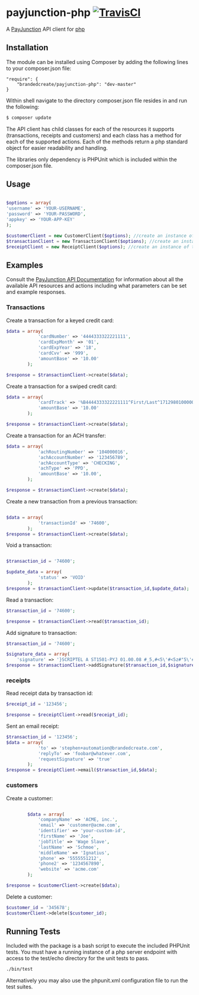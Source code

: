 # payjunction-php [![TravisCI][travis-img-url]][travis-ci-url]
[travis-img-url]: https://travis-ci.org/andrewjwolf/payjunction-php.svg?branch=master
[travis-ci-url]: http://travis-ci.org/andrewjwolf/payjunction-php

A [PayJunction](https://www.payjunction.com/) API client for [php](http://http://php.net/)


Installation
------------

The module can be installed using Composer by adding the following lines to your composer.json file:

    "require": {
        "brandedcreate/payjunction-php": "dev-master"
    }

Within shell navigate to the directory composer.json file resides in and run the following:

```bash
$ composer update
```


The API client has child classes for each of the resources it supports (transactions, receipts and customers) and each class has a method for each of the supported actions.
Each of the methods return a php standard object for easier readability and handling.

The libraries only dependency is PHPUnit which is included within the composer.json file.

Usage
------------

```php

$options = array(
'username' => 'YOUR-USERNAME',
'password' => 'YOUR-PASSWORD',
'appkey' => 'YOUR-APP-KEY'
);

$customerClient = new CustomerClient($options); //create an instance of the Customer Client
$transactionClient = new TransactionClient($options); //create an instance of the Transaction Client
$receiptClient = new ReceiptClient($options); //create an instance of the ReceiptClient
```

Examples
------------
Consult the [PayJunction API
Documentation](https://developer.payjunction.com/documentation/) for
information about all the available API resources and actions including what
parameters can be set and example responses.


### Transactions
Create a transaction for a keyed credit card:
```php
$data = array(
            'cardNumber' => '4444333322221111',
            'cardExpMonth' => '01',
            'cardExpYear' => '18',
            'cardCvv' => '999',
            'amountBase' => '10.00'
        );

$response = $transactionClient->create($data);

```

Create a transaction for a swiped credit card:
```php
$data = array(
            'cardTrack' => '%B4444333322221111^First/Last^1712980100000?;4444333322221111=1712980100000?',
            'amountBase' => '10.00'
        );

$response = $transactionClient->create($data);
```

Create a transaction for an ACH transfer:
```php
$data = array(
            'achRoutingNumber' => '104000016',
            'achAccountNumber' => '123456789',
            'achAccountType' => 'CHECKING',
            'achType' => 'PPD',
            'amountBase' => '10.00',
        );

$response = $transactionClient->create($data);
```

Create a new transaction from a previous transaction:
```php

$data = array(
            'transactionId' => '74600',
        );
$response = $transactionClient->create($data);
```

Void a transaction:
```php

$transaction_id = '74600';

$update_data = array(
            'status' => 'VOID'
        );
$response = $transactionClient->update($transaction_id,$update_data);

```

Read a transaction:
```php
$transaction_id = '74600';

$response = $transactionClient->read($transaction_id);
```

Add signature to transaction:
```php
$transaction_id = '74600';

$signature_data = array(
    'signature' => '}SCRIPTEL A ST1501-PYJ 01.00.08 #_5,#<5\'#<5z#"5\'#"5=#"6t#"7m#<7/#>8,#:9\'#+a\'#|b\'$Mcz$Mdv$Meo$Me\'$Mfm$Mfq$Mfr$Mfq$Me[$New$Od-$Pc[$Qco$Sbr$Uat$W9t$Z8v$>7z$+6=%M6w%Q6q%T6n%V6o%Y6s%"6\'%_7o%?7,%+8s%{8[%|9z^Maq^Na-^Nbp^Obv^Obx^Oby^Obv^Pbq^Qa/^Rau^Sam^U9-^V9x^Y9v^"9u^>9v^+9x&M9,&Q9=&Uao&Zat&>ay&{a-*Pa/*Ta/*Xa-*<az*?as*|9[(O9w(R8=(U8r(X7,(Z7q("6/(<6z(<6w("6u("6t(Z6t(Y6t(X6v(W6\'(U7m(R7\'(P8u(M9q*|9[*{ay*|a\(Mbt(Pby(Sbz(Wbx("bs(?a[({axAO9\AS9xAV9nAY8-A"8xA_8wA>8yA?8/A?9rA?9/A?awA>boA<b/AZcyAWdsARemAMe/(?fx(Zgo(Tgx(Pg-*|g-*?gz*_gr*"f;*Yfr*Ye\'*Zd\*<dv*?c[*|cz(Pct(Vcr(<cs({cuAQcxAXcyA>czBMcxBTcvBYcrB>cmB|b.CQbvCUbmCXa\'C<aoC?9\'C+9nC|8yDM7\DM7wDM6[DM6xDM6qC|5[C{5/C+5.C:5=C>6qC_6,C<7qC<7.C_8rC_8.C>9sC?9;C+awC{bmDMbzDPcmDScvDVc-DYc[D<doD>dsD:dxD{d-D{d[D|etD{e.D:frD>f-D"gqDWgyDSg;DMhmC>hnCYg\CUg-CQgtCNf;CMfqCMevCNd-CQdoCTc\'CXctC<cpC+cmDPb[DVb[D<b\D|coERcrEXcuE>cyFMc-FSc[FXdqF_dtF+dvGOdvGRdrGVdoGYc;G<cxG?cpG+b.G{btG|a/G|asG|9.G{9rG:8;G>8xGZ8sGW8qGS8qGO8sF:8yF"8[FV9xFRaoFOa/FNbxFMcpFMc.FNdtFQd/FTerFXe\'F<e\F+fqGOfuGTfvGYftG>fpG|e[HPe\'HSeuHWenHZd.H_dwH:dqH|c\IOc;IRc.IVc-IYc.I_c;I:c[I|doJOdrJRdvJUdzJXd/J"enJ_euJ:e\'J|e[KOfrKRfwKUfzKWf,KXf-KWf-KVf,KSf\'KOfzJ:fyJYfxJRfxI+fyIYfzIQfzH+fzHZfxHVfvHSfsHQfqHPfoHPfmHPe[HQe/HRe\'HTewHVerHZenH>d=IMd-ISdzIYdxI?dxJNdxJSdzJWd-J"d=J>eoJ:etJ{ezJ|e/KNe\KOfqKPftKQfvKRfxKSfyKTfxKVfvKWftKWfrKXfq ]');
$response = $transactionClient->addSignature($transaction_id,$signature_data);
```

### receipts
Read receipt data by transaction id:
```php
$receipt_id = '123456';

$response = $receiptClient->read($receipt_id);
```

Sent an email receipt:
```php
$transaction_id = '123456';
$data = array(
            'to' => 'stephen+automation@brandedcreate.com',
            'replyTo' => 'foobar@whatever.com',
            'requestSignature' => 'true'
        );
$response = $receiptClient->email($transaction_id,$data);
```

### customers
Create a customer:
```php

        $data = array(
            'companyName' => 'ACME, inc.',
            'email' => 'customer@acme.com',
            'identifier' => 'your-custom-id',
            'firstName' => 'Joe',
            'jobTitle' => 'Wage Slave',
            'lastName' => 'Schmoe',
            'middleName' => 'Ignatius',
            'phone' => '5555551212',
            'phone2' => '1234567890',
            'website' => 'acme.com'
        );

$response = $customerClient->create($data);
```

Delete a customer:
```php
$customer_id = '345678';
$customerClient->delete($customer_id);
```

## Running Tests
Included with the package is a bash script to execute the included PHPUnit tests. You must have a running instance of a php server endpoint with access to the test/echo directory for the unit tests to pass.
```bash
./bin/test
```

Alternatively you may also use the phpunit.xml configuration file to run the test suites.